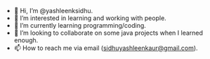 - 👋 Hi, I’m @yashleenksidhu.
- 👀 I’m interested in learning and working with people.
- 🌱 I’m currently learning programming/coding.
- 💞️ I’m looking to collaborate on some java projects when I learned enough.
- 📫 How to reach me via email (sidhuyashleenkaur@gmail.com).

<!---
yashleenksidhu/yashleenksidhu is a ✨ special ✨ repository because its `README.md` (this file) appears on your GitHub profile.
You can click the Preview link to take a look at your changes.
--->
